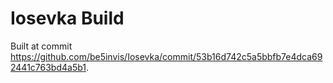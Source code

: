 # Iosevka Build

Built at commit  https://github.com/be5invis/Iosevka/commit/53b16d742c5a5bbfb7e4dca692441c763bd4a5b1.
